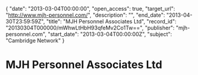 {
  "date": "2013-03-04T00:00:00", 
  "open_access": true, 
  "target_url": "http://www.mjh-personnel.com/", 
  "description": "", 
  "end_date": "2013-04-30T23:59:59Z", 
  "title": "MJH Personnel Associates Ltd", 
  "record_id": "20130304T000000/mWhwLtHbH93qfeMv2Co1Tw==", 
  "publisher": "mjh-personnel.com", 
  "start_date": "2013-03-04T00:00:00Z", 
  "subject": "Cambridge Network"
}

# MJH Personnel Associates Ltd

